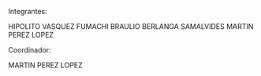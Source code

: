 Integrantes:

HIPOLITO VASQUEZ FUMACHI
BRAULIO BERLANGA SAMALVIDES
MARTIN PEREZ LOPEZ

Coordinador:

MARTIN PEREZ LOPEZ